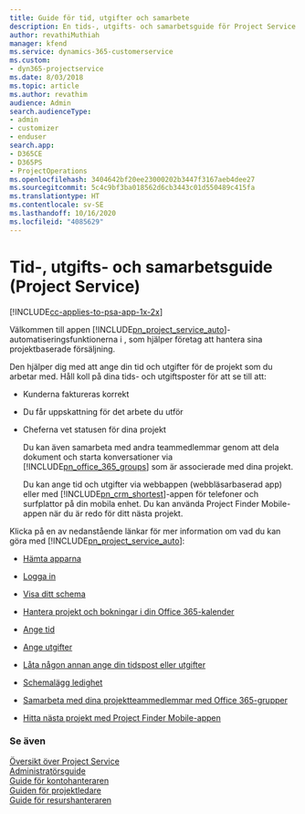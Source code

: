 ```yaml
---
title: Guide för tid, utgifter och samarbete
description: En tids-, utgifts- och samarbetsguide för Project Service
author: revathiMuthiah
manager: kfend
ms.service: dynamics-365-customerservice
ms.custom:
- dyn365-projectservice
ms.date: 8/03/2018
ms.topic: article
ms.author: revathim
audience: Admin
search.audienceType:
- admin
- customizer
- enduser
search.app:
- D365CE
- D365PS
- ProjectOperations
ms.openlocfilehash: 3404642bf20ee23000202b3447f3167aeb4dee27
ms.sourcegitcommit: 5c4c9bf3ba018562d6cb3443c01d550489c415fa
ms.translationtype: HT
ms.contentlocale: sv-SE
ms.lasthandoff: 10/16/2020
ms.locfileid: "4085629"
---
```

# <a name="time-expense-and-collaboration-guide-project-service"></a>Tid-, utgifts- och samarbetsguide (Project Service)

[!INCLUDE[cc-applies-to-psa-app-1x-2x](../includes/cc-applies-to-psa-app-1x-2x.md)]

Välkommen till appen [!INCLUDE[pn_project_service_auto](../includes/pn-project-service-auto.md)]-automatiseringsfunktionerna i , som hjälper företag att hantera sina projektbaserade försäljning. 
  
 Den hjälper dig med att ange din tid och utgifter för de projekt som du arbetar med. Håll koll på dina tids- och utgiftsposter för att se till att:  
  
- Kunderna faktureras korrekt  
  
- Du får uppskattning för det arbete du utför  
  
- Cheferna vet statusen för dina projekt  
  
  Du kan även samarbeta med andra teammedlemmar genom att dela dokument och starta konversationer via [!INCLUDE[pn_office_365_groups](../includes/pn-office-365-groups.md)] som är associerade med dina projekt.  
  
  Du kan ange tid och utgifter via webbappen (webbläsarbaserad app) eller med [!INCLUDE[pn_crm_shortest](../includes/pn-crm-shortest.md)]-appen för telefoner och surfplattor på din mobila enhet. Du kan använda Project Finder Mobile-appen när du är redo för ditt nästa projekt.  
  
Klicka på en av nedanstående länkar för mer information om vad du kan göra med [!INCLUDE[pn_project_service_auto](../includes/pn-project-service-auto.md)]:  
  
-   [Hämta apparna](../psa/get-apps.md)  
  
-   [Logga in](../psa/sign-in.md)  
  
-   [Visa ditt schema](../psa/view-schedule.md)  
  
-   [Hantera projekt och bokningar i din Office 365-kalender](../psa/manage-project-bookings-office-365-calendar.md)  
  
-   [Ange tid](../psa/enter-time.md)  
  
-   [Ange utgifter](../psa/enter-expenses.md)  
  
-   [Låta någon annan ange din tidspost eller utgifter](../psa/allow-someone-else-enter-time-entry-expense.md)  
  
-   [Schemalägg ledighet](../psa/schedule-time-off.md)  
  
-   [Samarbeta med dina projektteammedlemmar med Office 365-grupper](../psa/collaborate-project-team-members-office-365-groups.md)  
  
-   [Hitta nästa projekt med Project Finder Mobile-appen](../psa/find-next-project-finder-mobile-app.md)  
  
### <a name="see-also"></a>Se även  
 [Översikt över Project Service](../psa/overview.md)   
 [Administratörsguide](../psa/admin-guide.md)   
 [Guide för kontohanteraren](../psa/account-manager-guide.md)   
 [Guiden för projektledare](../psa/project-manager-guide.md)   
 [Guide för resurshanteraren](../psa/resource-manager-guide.md)   
